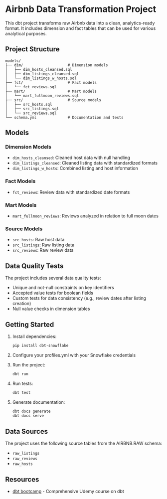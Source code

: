 # Airbnb Data Transformation Project

This dbt project transforms raw Airbnb data into a clean, analytics-ready format. It includes dimension and fact tables that can be used for various analytical purposes.

## Project Structure

```
models/
├── dim/                    # Dimension models
│   ├── dim_hosts_cleansed.sql
│   ├── dim_listings_cleansed.sql
│   └── dim_listings_w_hosts.sql
├── fct/                    # Fact models
│   └── fct_reviews.sql
├── mart/                   # Mart models
│   └── mart_fullmoon_reviews.sql
├── src/                    # Source models
│   ├── src_hosts.sql
│   ├── src_listings.sql
│   └── src_reviews.sql
└── schema.yml              # Documentation and tests
```

## Models

### Dimension Models
- `dim_hosts_cleansed`: Cleaned host data with null handling
- `dim_listings_cleansed`: Cleaned listing data with standardized formats
- `dim_listings_w_hosts`: Combined listing and host information

### Fact Models
- `fct_reviews`: Review data with standardized date formats

### Mart Models
- `mart_fullmoon_reviews`: Reviews analyzed in relation to full moon dates

### Source Models
- `src_hosts`: Raw host data
- `src_listings`: Raw listing data
- `src_reviews`: Raw review data

## Data Quality Tests

The project includes several data quality tests:
- Unique and not-null constraints on key identifiers
- Accepted value tests for boolean fields
- Custom tests for data consistency (e.g., review dates after listing creation)
- Null value checks in dimension tables

## Getting Started

1. Install dependencies:
   ```bash
   pip install dbt-snowflake
   ```

2. Configure your profiles.yml with your Snowflake credentials

3. Run the project:
   ```bash
   dbt run
   ```

4. Run tests:
   ```bash
   dbt test
   ```

5. Generate documentation:
   ```bash
   dbt docs generate
   dbt docs serve
   ```

## Data Sources

The project uses the following source tables from the AIRBNB.RAW schema:
- `raw_listings`
- `raw_reviews`
- `raw_hosts`

## Resources
- [dbt bootcamp](https://www.udemy.com/course/dbt-zero-to-hero/) - Comprehensive Udemy course on dbt
